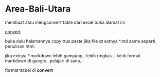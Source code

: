 # Area-Bali-Utara

membuat atau mengconvert table dari excel buka alamat ini 


[convert](https://ozh.github.io/ascii-tables/)

buka dulu halamannya 
copy 
trus paste
jika file qt extnya *.md sama seperti penulisan html. 

jika extnya  *.markdown lebih gampang.. lebih ringkas ..
 ketik format markdown di google.. pelajari di sana.. 
 
 format ttabel di **convert** 

